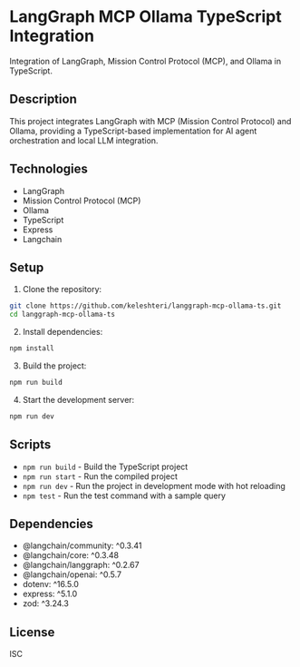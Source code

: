 # LangGraph MCP Ollama TypeScript Integration

Integration of LangGraph, Mission Control Protocol (MCP), and Ollama in TypeScript.

## Description

This project integrates LangGraph with MCP (Mission Control Protocol) and Ollama, providing a TypeScript-based implementation for AI agent orchestration and local LLM integration.

## Technologies

- LangGraph
- Mission Control Protocol (MCP)
- Ollama
- TypeScript
- Express
- Langchain

## Setup

1. Clone the repository:
```bash
git clone https://github.com/keleshteri/langgraph-mcp-ollama-ts.git
cd langgraph-mcp-ollama-ts
```

2. Install dependencies:
```bash
npm install
```

3. Build the project:
```bash
npm run build
```

4. Start the development server:
```bash
npm run dev
```

## Scripts

- `npm run build` - Build the TypeScript project
- `npm run start` - Run the compiled project
- `npm run dev` - Run the project in development mode with hot reloading
- `npm test` - Run the test command with a sample query

## Dependencies

- @langchain/community: ^0.3.41
- @langchain/core: ^0.3.48
- @langchain/langgraph: ^0.2.67
- @langchain/openai: ^0.5.7
- dotenv: ^16.5.0
- express: ^5.1.0
- zod: ^3.24.3

## License

ISC